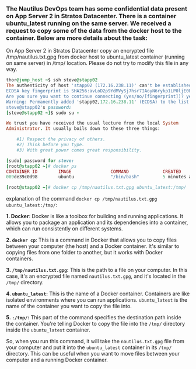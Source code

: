 ###  The Nautilus DevOps team has some confidential data present on App Server 2 in Stratos Datacenter. There is a container ubuntu_latest running on the same server. We received a request to copy some of the data from the docker host to the container. Below are more details about the task:



On App Server 2 in Stratos Datacenter copy an encrypted file /tmp/nautilus.txt.gpg from docker host to ubuntu_latest container (running on same server) in /tmp/ location. Please do not try to modify this file in any way.

```ruby
thor@jump_host ~$ ssh steve@stapp02
The authenticity of host 'stapp02 (172.16.238.11)' can't be established.
ECDSA key fingerprint is SHA256:avLoD2p9YdMVySj7hsr7IAoyN6rykp1LP0ljE0Fw9Jg.
Are you sure you want to continue connecting (yes/no/[fingerprint])? yes
Warning: Permanently added 'stapp02,172.16.238.11' (ECDSA) to the list of known hosts.
steve@stapp02's password: 
[steve@stapp02 ~]$ sudo su -

We trust you have received the usual lecture from the local System
Administrator. It usually boils down to these three things:

    #1) Respect the privacy of others.
    #2) Think before you type.
    #3) With great power comes great responsibility.

[sudo] password for steve: 
[root@stapp02 ~]# docker ps
CONTAINER ID        IMAGE               COMMAND             CREATED             STATUS              PORTS               NAMES
089de39c0d98        ubuntu              "/bin/bash"         5 minutes ago       Up 5 minutes                            ubuntu_latest

[root@stapp02 ~]# docker cp /tmp/nautilus.txt.gpg ubuntu_latest:/tmp/
```
explanation of the command `docker cp /tmp/nautilus.txt.gpg ubuntu_latest:/tmp/`:

**1. Docker**: Docker is like a toolbox for building and running applications. It allows you to package an application and its dependencies into a container, which can run consistently on different systems.

**2. `docker cp`**: This is a command in Docker that allows you to copy files between your computer (the host) and a Docker container. It's similar to copying files from one folder to another, but it works with Docker containers.

**3. `/tmp/nautilus.txt.gpg`:** This is the path to a file on your computer. In this case, it's an encrypted file named `nautilus.txt.gpg`, and it's located in the `/tmp/` directory.

**4. `ubuntu_latest`:** This is the name of a Docker container. Containers are like isolated environments where you can run applications. `ubuntu_latest` is the name of the container you want to copy the file into.

**5. `:/tmp/`:** This part of the command specifies the destination path inside the container. You're telling Docker to copy the file into the `/tmp/` directory inside the `ubuntu_latest` container.

So, when you run this command, it will take the `nautilus.txt.gpg` file from your computer and put it into the `ubuntu_latest` container in its `/tmp/` directory. This can be useful when you want to move files between your computer and a running Docker container.
